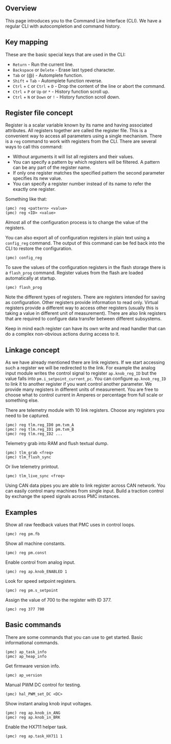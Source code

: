 ## Overview

This page introduces you to the Command Line Interface (CLI). We have a regular
CLI with autocompletion and command history.

## Key mapping

These are the basic special keys that are used in the CLI:

* `Return` - Run the current line.
* `Backspace` or `Delete` - Erase last typed character.
* `Tab` or (@) - Automplete function.
* `Shift` + `Tab` - Automplete function reverse.
* `Ctrl` + `C` or `Ctrl` + `D` - Drop the content of the line or abort the command.
* `Ctrl` + `P` or `Up` or `*` - History function scroll up.
* `Ctrl` + `N` or `Down` or `!` - History function scroll down.

## Register file concept

Register is a scalar variable known by its name and having associated
attributes. All registers together are called the register file. This is a
convenient way to access all parameters using a single mechanism. There is a
`reg` command to work with registers from the CLI. There are several ways to
call this command:

* Without arguments it will list all registers and their values.
* You can specify a pattern by which registers will be filtered. A pattern can
  be any part of the register name.
* If only one register matches the specified pattern the second parameter
  specifies its new value.
* You can specify a register number instead of its name to refer the exactly
  one register.

Something like that:

	(pmc) reg <pattern> <value>
	(pmc) reg <ID> <value>

Almost all of the configuration process is to change the value of the
registers.

You can also export all of configuration registers in plain text using a
`config_reg` command. The output of this command can be fed back into the CLI
to restore the configuration.

	(pmc) config_reg

To save the values of the configuration registers in the flash storage there is
a `flash_prog` command. Register values from the flash are loaded automatically
at startup.

	(pmc) flash_prog

Note the different types of registers. There are registers intended for saving
as configuration. Other registers provide information to read only. Virtual
registers provide a different way to access other registers (usually this is
taking a value in different unit of measurement). There are also link registers
that are required to configure data transfer between different subsystems.

Keep in mind each register can have its own write and read handler that can do
a complex non-obvious actions during access to it.

## Linkage concept

As we have already mentioned there are link registers. If we start accessing
such a register we will be redirected to the link. For example the analog input
module writes the control signal to register `ap.knob_reg_ID` but the value
falls into `pm.i_setpoint_current_pc`. You can configure `ap.knob_reg_ID`
to link it to another register if you want control another parameter. We
provide many registers in different units of measurement. You are free to
choose what to control current in Amperes or percentage from full scale or
something else.

There are telemetry module with 10 link registers. Choose any registers you
need to be captured.

	(pmc) reg tlm.reg_ID0 pm.tvm_A
	(pmc) reg tlm.reg_ID1 pm.tvm_B
	(pmc) reg tlm.reg_ID2 ...

Telemetry grab into RAM and flush textual dump.

	(pmc) tlm_grab <freq>
	(pmc) tlm_flush_sync

Or live telemetry printout.

	(pmc) tlm_live_sync <freq>

Using CAN data pipes you are able to link register across CAN network. You can
easily control many machines from single input. Build a traction control by
exchange the speed signals across PMC instances.

## Examples

Show all raw feedback values that PMC uses in control loops.

	(pmc) reg pm.fb

Show all machine constants.

	(pmc) reg pm.const

Enable control from analog input.

	(pmc) reg ap.knob_ENABLED 1

Look for speed setpoint registers.

	(pmc) reg pm.s_setpoint

Assign the value of 700 to the register with ID 377.

	(pmc) reg 377 700

## Basic commands

There are some commands that you can use to get started. Basic informational
commands.

	(pmc) ap_task_info
	(pmc) ap_heap_info

Get firmware version info.

	(pmc) ap_version

Manual PWM DC control for testing.

	(pmc) hal_PWM_set_DC <DC>

Show instant analog knob input voltages.

	(pmc) reg ap.knob_in_ANG
	(pmc) reg ap.knob_in_BRK

Enable the HX711 helper task.

	(pmc) reg ap.task_HX711 1

